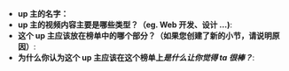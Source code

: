 - **up 主的名字：**
- **up 主的视频内容主要是哪些类型？（eg. Web 开发、设计 ...)**:
- **这个 up 主应该放在榜单中的哪个部分？（如果您创建了新的小节，请说明原因）**:
- **为什么你认为这个 up 主应该在这个榜单上*是什么让你觉得 ta 很棒？***:
